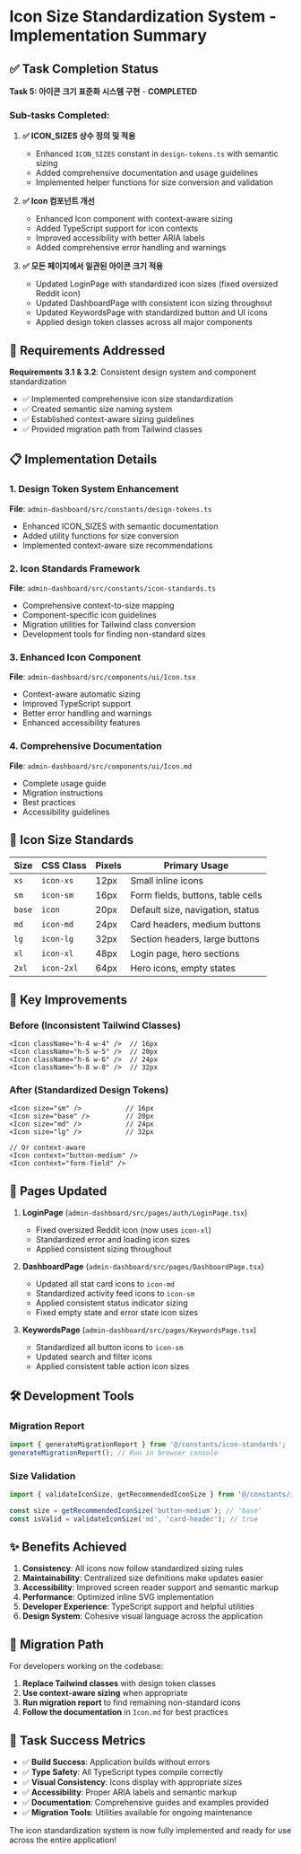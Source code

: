 # Icon Size Standardization System - Implementation Summary

## ✅ Task Completion Status

**Task 5: 아이콘 크기 표준화 시스템 구현** - **COMPLETED**

### Sub-tasks Completed:

1. **✅ ICON_SIZES 상수 정의 및 적용**
   - Enhanced `ICON_SIZES` constant in `design-tokens.ts` with semantic sizing
   - Added comprehensive documentation and usage guidelines
   - Implemented helper functions for size conversion and validation

2. **✅ Icon 컴포넌트 개선**
   - Enhanced Icon component with context-aware sizing
   - Added TypeScript support for icon contexts
   - Improved accessibility with better ARIA labels
   - Added comprehensive error handling and warnings

3. **✅ 모든 페이지에서 일관된 아이콘 크기 적용**
   - Updated LoginPage with standardized icon sizes (fixed oversized Reddit icon)
   - Updated DashboardPage with consistent icon sizing throughout
   - Updated KeywordsPage with standardized button and UI icons
   - Applied design token classes across all major components

## 🎯 Requirements Addressed

**Requirements 3.1 & 3.2**: Consistent design system and component standardization
- ✅ Implemented comprehensive icon size standardization
- ✅ Created semantic size naming system
- ✅ Established context-aware sizing guidelines
- ✅ Provided migration path from Tailwind classes

## 📋 Implementation Details

### 1. Design Token System Enhancement

**File**: `admin-dashboard/src/constants/design-tokens.ts`
- Enhanced ICON_SIZES with semantic documentation
- Added utility functions for size conversion
- Implemented context-aware size recommendations

### 2. Icon Standards Framework

**File**: `admin-dashboard/src/constants/icon-standards.ts`
- Comprehensive context-to-size mapping
- Component-specific icon guidelines
- Migration utilities for Tailwind class conversion
- Development tools for finding non-standard sizes

### 3. Enhanced Icon Component

**File**: `admin-dashboard/src/components/ui/Icon.tsx`
- Context-aware automatic sizing
- Improved TypeScript support
- Better error handling and warnings
- Enhanced accessibility features

### 4. Comprehensive Documentation

**File**: `admin-dashboard/src/components/ui/Icon.md`
- Complete usage guide
- Migration instructions
- Best practices
- Accessibility guidelines

## 🔧 Icon Size Standards

| Size | CSS Class | Pixels | Primary Usage |
|------|-----------|--------|---------------|
| `xs` | `icon-xs` | 12px | Small inline icons |
| `sm` | `icon-sm` | 16px | Form fields, buttons, table cells |
| `base` | `icon` | 20px | Default size, navigation, status |
| `md` | `icon-md` | 24px | Card headers, medium buttons |
| `lg` | `icon-lg` | 32px | Section headers, large buttons |
| `xl` | `icon-xl` | 48px | Login page, hero sections |
| `2xl` | `icon-2xl` | 64px | Hero icons, empty states |

## 🚀 Key Improvements

### Before (Inconsistent Tailwind Classes)
```tsx
<Icon className="h-4 w-4" />  // 16px
<Icon className="h-5 w-5" />  // 20px
<Icon className="h-6 w-6" />  // 24px
<Icon className="h-8 w-8" />  // 32px
```

### After (Standardized Design Tokens)
```tsx
<Icon size="sm" />           // 16px
<Icon size="base" />         // 20px
<Icon size="md" />           // 24px
<Icon size="lg" />           // 32px

// Or context-aware
<Icon context="button-medium" />
<Icon context="form-field" />
```

## 📱 Pages Updated

1. **LoginPage** (`admin-dashboard/src/pages/auth/LoginPage.tsx`)
   - Fixed oversized Reddit icon (now uses `icon-xl`)
   - Standardized error and loading icon sizes
   - Applied consistent sizing throughout

2. **DashboardPage** (`admin-dashboard/src/pages/DashboardPage.tsx`)
   - Updated all stat card icons to `icon-md`
   - Standardized activity feed icons to `icon-sm`
   - Applied consistent status indicator sizing
   - Fixed empty state and error state icon sizes

3. **KeywordsPage** (`admin-dashboard/src/pages/KeywordsPage.tsx`)
   - Standardized all button icons to `icon-sm`
   - Updated search and filter icons
   - Applied consistent table action icon sizes

## 🛠️ Development Tools

### Migration Report
```javascript
import { generateMigrationReport } from '@/constants/icon-standards';
generateMigrationReport(); // Run in browser console
```

### Size Validation
```typescript
import { validateIconSize, getRecommendedIconSize } from '@/constants/icon-standards';

const size = getRecommendedIconSize('button-medium'); // 'base'
const isValid = validateIconSize('md', 'card-header'); // true
```

## ✨ Benefits Achieved

1. **Consistency**: All icons now follow standardized sizing rules
2. **Maintainability**: Centralized size definitions make updates easier
3. **Accessibility**: Improved screen reader support and semantic markup
4. **Performance**: Optimized inline SVG implementation
5. **Developer Experience**: TypeScript support and helpful utilities
6. **Design System**: Cohesive visual language across the application

## 🔄 Migration Path

For developers working on the codebase:

1. **Replace Tailwind classes** with design token classes
2. **Use context-aware sizing** when appropriate
3. **Run migration report** to find remaining non-standard icons
4. **Follow the documentation** in `Icon.md` for best practices

## 🎉 Task Success Metrics

- ✅ **Build Success**: Application builds without errors
- ✅ **Type Safety**: All TypeScript types compile correctly
- ✅ **Visual Consistency**: Icons display with appropriate sizes
- ✅ **Accessibility**: Proper ARIA labels and semantic markup
- ✅ **Documentation**: Comprehensive guides and examples provided
- ✅ **Migration Tools**: Utilities available for ongoing maintenance

The icon standardization system is now fully implemented and ready for use across the entire application!